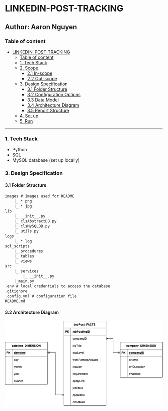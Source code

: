 # LINKEDIN-POST-TRACKING
Author: Aaron Nguyen
---
### Table of content
- [LINKEDIN-POST-TRACKING](#linkedin-post-tracking)
  - [Table of content](#table-of-content)
  - [1. Tech Stack](#1-tech-stack)
  - [2. Scope](#2-scope)
    - [2.1 In-scope](#21-in-scope)
    - [2.2 Out-scope](#22-out-scope)
  - [3. Design Specification](#3-design-specification)
    - [3.1 Folder Structure](#31-folder-structure)
    - [3.2 Configuration Options](#32-configuration-options)
    - [3.3 Data Model](#33-data-model)
    - [3.4 Architecture Diagram](#34-architecture-diagram)
    - [3.5 Report Structure](#35-report-structure)
  - [4. Set up](#4-set-up)
    <!-- - [4.1 PostgreSQL database setup](#41-postgresql-database-setup)
      - [4.1.1 PostgreSQL packages](#411-postgresql-packages)
      - [4.1.2 pgAdmin](#412-pgadmin)
      - [4.1.3 Create an empty database](#413-create-an-empty-database)
      - [4.1.4 Restore the SQL file to the empty database](#414-restore-the-sql-file-to-the-empty-database)
    - [4.2 Python environment](#42-python-environment) -->
  - [5. Run](#5-run)

---

### 1. Tech Stack
- Python
- SQL
- MySQL database (set up locally)


### 3. Design Specification

#### 3.1 Folder Structure


<!-- .venv # virtual environment  -->
```
images # images used for README
    |_ *.png
    |_ *.jpg
lib
    |_ __init__.py 
    |_ clsAbstractDB.py 
    |_ clsMySQLDB.py 
    |_ utils.py 
logs
    |_ *.log 
sql_scripts
    |_ procedures
    |_ tables
    |_ views
src
    |_ services
        |_ __init__.py 
    |_main.py 
.env # local credentials to access the database
.gitignore
.config.yml # configuration file
README.md
```

#### 3.2 Architecture Diagram

![Architecture](images/ERdiagram.png)
